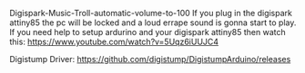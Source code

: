 Digispark-Music-Troll-automatic-volume-to-100
If you plug in the digispark attiny85 the pc will be locked and a loud errape sound is gonna start to play. If you need help to setup ardurino and your digispark attiny85 then watch this: https://www.youtube.com/watch?v=5Uqz6iUUJC4

Digistump Driver: https://github.com/digistump/DigistumpArduino/releases
